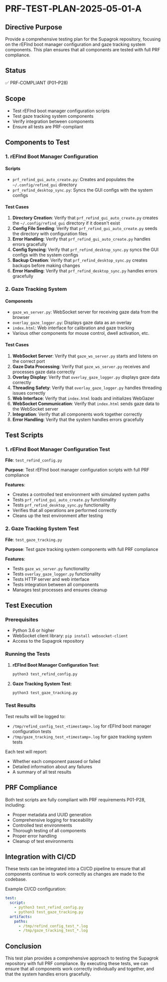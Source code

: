# PRF‑TEST‑PLAN‑2025‑05‑01‑A

## Directive Purpose
Provide a comprehensive testing plan for the Supagrok repository, focusing on the rEFInd boot manager configuration and gaze tracking system components. This plan ensures that all components are tested with full PRF compliance.

## Status
✅ PRF‑COMPLIANT (P01–P28)

## Scope
- Test rEFInd boot manager configuration scripts
- Test gaze tracking system components
- Verify integration between components
- Ensure all tests are PRF-compliant

## Components to Test

### 1. rEFInd Boot Manager Configuration

#### Scripts
- `prf_refind_gui_auto_create.py`: Creates and populates the `~/.config/refind_gui` directory
- `prf_refind_desktop_sync.py`: Syncs the GUI configs with the system configs

#### Test Cases
1. **Directory Creation**: Verify that `prf_refind_gui_auto_create.py` creates the `~/.config/refind_gui` directory if it doesn't exist
2. **Config File Seeding**: Verify that `prf_refind_gui_auto_create.py` seeds the directory with configuration files
3. **Error Handling**: Verify that `prf_refind_gui_auto_create.py` handles errors gracefully
4. **Config Syncing**: Verify that `prf_refind_desktop_sync.py` syncs the GUI configs with the system configs
5. **Backup Creation**: Verify that `prf_refind_desktop_sync.py` creates backups before making changes
6. **Error Handling**: Verify that `prf_refind_desktop_sync.py` handles errors gracefully

### 2. Gaze Tracking System

#### Components
- `gaze_ws_server.py`: WebSocket server for receiving gaze data from the browser
- `overlay_gaze_logger.py`: Displays gaze data as an overlay
- `index.html`: Web interface for calibration and gaze tracking
- Various other components for mouse control, dwell activation, etc.

#### Test Cases
1. **WebSocket Server**: Verify that `gaze_ws_server.py` starts and listens on the correct port
2. **Gaze Data Processing**: Verify that `gaze_ws_server.py` receives and processes gaze data correctly
3. **Overlay Display**: Verify that `overlay_gaze_logger.py` displays gaze data correctly
4. **Threading Safety**: Verify that `overlay_gaze_logger.py` handles threading issues correctly
5. **Web Interface**: Verify that `index.html` loads and initializes WebGazer
6. **WebSocket Communication**: Verify that `index.html` sends gaze data to the WebSocket server
7. **Integration**: Verify that all components work together correctly
8. **Error Handling**: Verify that the system handles errors gracefully

## Test Scripts

### 1. rEFInd Boot Manager Configuration Test

**File**: `test_refind_config.py`

**Purpose**: Test rEFInd boot manager configuration scripts with full PRF compliance

**Features**:
- Creates a controlled test environment with simulated system paths
- Tests `prf_refind_gui_auto_create.py` functionality
- Tests `prf_refind_desktop_sync.py` functionality
- Verifies that all operations are performed correctly
- Cleans up the test environment after testing

### 2. Gaze Tracking System Test

**File**: `test_gaze_tracking.py`

**Purpose**: Test gaze tracking system components with full PRF compliance

**Features**:
- Tests `gaze_ws_server.py` functionality
- Tests `overlay_gaze_logger.py` functionality
- Tests HTTP server and web interface
- Tests integration between all components
- Manages test processes and ensures cleanup

## Test Execution

### Prerequisites
- Python 3.6 or higher
- WebSocket client library: `pip install websocket-client`
- Access to the Supagrok repository

### Running the Tests

1. **rEFInd Boot Manager Configuration Test**:
   ```bash
   python3 test_refind_config.py
   ```

2. **Gaze Tracking System Test**:
   ```bash
   python3 test_gaze_tracking.py
   ```

### Test Results

Test results will be logged to:
- `/tmp/refind_config_test_<timestamp>.log` for rEFInd boot manager configuration tests
- `/tmp/gaze_tracking_test_<timestamp>.log` for gaze tracking system tests

Each test will report:
- Whether each component passed or failed
- Detailed information about any failures
- A summary of all test results

## PRF Compliance

Both test scripts are fully compliant with PRF requirements P01-P28, including:
- Proper metadata and UUID generation
- Comprehensive logging for traceability
- Controlled test environments
- Thorough testing of all components
- Proper error handling
- Cleanup of test environments

## Integration with CI/CD

These tests can be integrated into a CI/CD pipeline to ensure that all components continue to work correctly as changes are made to the codebase.

Example CI/CD configuration:
```yaml
test:
  script:
    - python3 test_refind_config.py
    - python3 test_gaze_tracking.py
  artifacts:
    paths:
      - /tmp/refind_config_test_*.log
      - /tmp/gaze_tracking_test_*.log
```

## Conclusion

This test plan provides a comprehensive approach to testing the Supagrok repository with full PRF compliance. By executing these tests, we can ensure that all components work correctly individually and together, and that the system handles errors gracefully.
